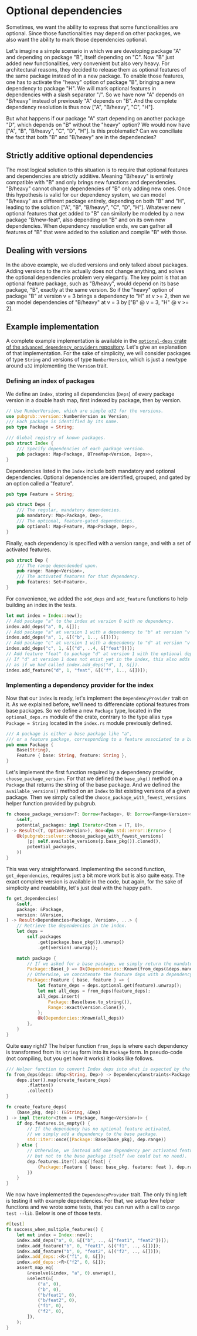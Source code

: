 # Optional dependencies

Sometimes, we want the ability to express that some functionalities are optional.
Since those functionalities may depend on other packages, we also want the ability to mark those dependencies optional.

Let's imagine a simple scenario in which we are developing package "A" and depending on package "B", itself depending on "C".
Now "B" just added new functionalities, very convenient but also very heavy.
For architectural reasons, they decided to release them as optional features of the same package instead of in a new package.
To enable those features, one has to activate the "heavy" option of package "B", bringing a new dependency to package "H".
We will mark optional features in dependencies with a slash separator "/".
So we have now "A" depends on "B/heavy" instead of previously "A" depends on "B".
And the complete dependency resolution is thus now ["A", "B/heavy", "C", "H"].

But what happens if our package "A" start depending on another package "D", which depends on "B" without the "heavy" option?
We would now have ["A", "B", "B/heavy", "C", "D", "H"].
Is this problematic?
Can we conciliate the fact that both "B" and "B/heavy" are in the dependencies?

## Strictly additive optional dependencies

The most logical solution to this situation is to require that optional features and dependencies are strictly additive.
Meaning "B/heavy" is entirely compatible with "B" and only brings new functions and dependencies.
"B/heavy" cannot change dependencies of "B" only adding new ones.
Once this hypothesis is valid for our dependency system, we can model "B/heavy" as a different package entirely, depending on both "B" and "H", leading to the solution ["A", "B", "B/heavy", "C", "D", "H"].
Whatever new optional features that get added to "B" can similarly be modeled by a new package "B/new-feat", also depending on "B" and on its own new dependencies.
When dependency resolution ends, we can gather all features of "B" that were added to the solution and compile "B" with those.

## Dealing with versions

In the above example, we eluded versions and only talked about packages.
Adding versions to the mix actually does not change anything, and solves the optional dependencies problem very elegantly.
The key point is that an optional feature package, such as "B/heavy", would depend on its base package, "B", exactly at the same version.
So if the "heavy" option of package "B" at version v = 3 brings a dependency to "H" at v >= 2, then we can model dependencies of "B/heavy" at v = 3 by ["B" @ v = 3, "H" @ v >= 2].

## Example implementation

A complete example implementation is available in the [`optional-deps` crate of the `advanced_dependency_providers` repository][optional-deps-crate].
Let's give an explanation of that implementation.
For the sake of simplicity, we will consider packages of type `String` and versions of type `NumberVersion`, which is just a newtype around `u32` implementing the `Version` trait.

### Defining an index of packages

We define an `Index`, storing all dependencies (`Deps`) of every package version in a double hash map, first indexed by package, then by version.

```rust
// Use NumberVersion, which are simple u32 for the versions.
use pubgrub::version::NumberVersion as Version;
/// Each package is identified by its name.
pub type Package = String;

/// Global registry of known packages.
pub struct Index {
    /// Specify dependencies of each package version.
    pub packages: Map<Package, BTreeMap<Version, Deps>>,
}
```

Dependencies listed in the `Index` include both mandatory and optional dependencies.
Optional dependencies are identified, grouped, and gated by an option called a "feature".

```rust
pub type Feature = String;

pub struct Deps {
    /// The regular, mandatory dependencies.
    pub mandatory: Map<Package, Dep>,
    /// The optional, feature-gated dependencies.
    pub optional: Map<Feature, Map<Package, Dep>>,
}
```

Finally, each dependency is specified with a version range, and with a set of activated features.

```rust
pub struct Dep {
    /// The range dependended upon.
    pub range: Range<Version>,
    /// The activated features for that dependency.
    pub features: Set<Feature>,
}
```

For convenience, we added the `add_deps` and `add_feature` functions to help building an index in the tests.

```rust
let mut index = Index::new();
// Add package "a" to the index at version 0 with no dependency.
index.add_deps("a", 0, &[]);
// Add package "a" at version 1 with a dependency to "b" at version "v >= 1".
index.add_deps("a", 1, &[("b", 1.., &[])]);
// Add package "c" at version 1 with a dependency to "d" at version "v < 4" with the feature "feat".
index.add_deps("c", 1, &[("d", ..4, &["feat"])]);
// Add feature "feat" to package "d" at version 1 with the optional dependency to "f" at version "v >= 1".
// If "d" at version 1 does not exist yet in the index, this also adds it with no mandatory dependency,
// as if we had called index.add_deps("d", 1, &[]).
index.add_feature("d", 1, "feat", &[("f", 1.., &[])]);
```

### Implementing a dependency provider for the index

Now that our `Index` is ready, let's implement the `DependencyProvider` trait on it.
As we explained before, we'll need to differenciate optional features from base packages.
So we define a new `Package` type, located in the `optional_deps.rs` module of the crate, contrary to the type alias `type Package = String` located in the `index.rs` module previously defined.

```rust
/// A package is either a base package like "a",
/// or a feature package, corresponding to a feature associated to a base package.
pub enum Package {
    Base(String),
    Feature { base: String, feature: String },
}
```

Let's implement the first function required by a dependency provider, `choose_package_version`.
For that we defined the `base_pkg()` method on a `Package` that returns the string of the base package.
And we defined the `available_versions()` method on an `Index` to list existing versions of a given package.
Then we simply called the `choose_package_with_fewest_versions` helper function provided by pubgrub.

```rust
fn choose_package_version<T: Borrow<Package>, U: Borrow<Range<Version>>>(
    &self,
    potential_packages: impl Iterator<Item = (T, U)>,
) -> Result<(T, Option<Version>), Box<dyn std::error::Error>> {
    Ok(pubgrub::solver::choose_package_with_fewest_versions(
        |p| self.available_versions(p.base_pkg()).cloned(),
        potential_packages,
    ))
}
```

This was very straightforward.
Implementing the second function, `get_dependencies`, requires just a bit more work but is also quite easy.
The exact complete version is available in the code, but again, for the sake of simplicity and readability, let's just deal with the happy path.

```rust
fn get_dependencies(
    &self,
    package: &Package,
    version: &Version,
) -> Result<Dependencies<Package, Version>, ...> {
    // Retrieve the dependencies in the index.
    let deps =
        self.packages
            .get(package.base_pkg()).unwrap()
            .get(version).unwrap();

    match package {
        // If we asked for a base package, we simply return the mandatory dependencies.
        Package::Base(_) => Ok(Dependencies::Known(from_deps(&deps.mandatory))),
        // Otherwise, we concatenate the feature deps with a dependency to the base package.
        Package::Feature { base, feature } => {
            let feature_deps = deps.optional.get(feature).unwrap();
            let mut all_deps = from_deps(feature_deps);
            all_deps.insert(
                Package::Base(base.to_string()),
                Range::exact(version.clone()),
            );
            Ok(Dependencies::Known(all_deps))
        },
    }
}
```

Quite easy right?
The helper function `from_deps` is where each dependency is transformed from its `String` form into its `Package` form.
In pseudo-code (not compiling, but you get how it works) it looks like follows.

```rust
/// Helper function to convert Index deps into what is expected by the dependency provider.
fn from_deps(deps: &Map<String, Dep>) -> DependencyConstraints<Package, Version> {
    deps.iter().map(create_feature_deps)
        .flatten()
        .collect()
}

fn create_feature_deps(
    (base_pkg, dep): (&String, &Dep)
) -> impl Iterator<Item = (Package, Range<Version>)> {
    if dep.features.is_empty() {
        // If the dependency has no optional feature activated,
        // we simply add a dependency to the base package.
        std::iter::once((Package::Base(base_pkg), dep.range))
    } else {
        // Otherwise, we instead add one dependency per activated feature,
        // but not to the base package itself (we could but no need).
        dep.features.iter().map(|feat| {
            (Package::Feature { base: base_pkg, feature: feat }, dep.range)
        })
    }
}
```

We now have implemented the `DependencyProvider` trait.
The only thing left is testing it with example dependencies.
For that, we setup few helper functions and we wrote some tests, that you can run with a call to `cargo test --lib`.
Below is one of those tests.

```rust
#[test]
fn success_when_multiple_features() {
    let mut index = Index::new();
    index.add_deps("a", 0, &[("b", .., &["feat1", "feat2"])]);
    index.add_feature("b", 0, "feat1", &[("f1", .., &[])]);
    index.add_feature("b", 0, "feat2", &[("f2", .., &[])]);
    index.add_deps::<R>("f1", 0, &[]);
    index.add_deps::<R>("f2", 0, &[]);
    assert_map_eq(
        &resolve(&index, "a", 0).unwrap(),
        &select(&[
            ("a", 0),
            ("b", 0),
            ("b/feat1", 0),
            ("b/feat2", 0),
            ("f1", 0),
            ("f2", 0),
        ]),
    );
}
```

[optional-deps-crate]: https://github.com/pubgrub-rs/advanced_dependency_providers/tree/main/optional-deps

